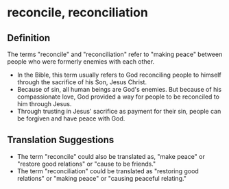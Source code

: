 # reconcile, reconciliation

## Definition

The terms "reconcile" and "reconciliation" refer to "making peace" between people who were formerly enemies with each other.

* In the Bible, this term usually refers to God reconciling people to himself through the sacrifice of his Son, Jesus Christ.
* Because of sin, all human beings are God's enemies. But because of his compassionate love, God provided a way for people to be reconciled to him through Jesus.
* Through trusting in Jesus' sacrifice as payment for their sin, people can be forgiven and have peace with God.


## Translation Suggestions



* The term "reconcile" could also be translated as, "make peace" or "restore good relations" or "cause to be friends."
* The term "reconciliation" could be translated as "restoring good relations" or "making peace" or "causing peaceful relating."
